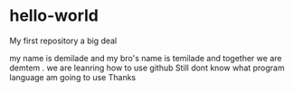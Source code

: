 # hello-world
My first repository a big deal

my name is demilade and my bro's name is temilade and together we are demtem .
we are leanring how to use github
Still dont know what program language am going to use
Thanks
